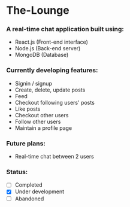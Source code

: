 # The-Lounge

### A real-time chat application built using:

- React.js (Front-end interface)
- Node.js (Back-end server)
- MongoDB (Database)

### Currently developing features:

- Signin / signup
- Create, delete, update posts
- Feed
- Checkout following users' posts
- Like posts
- Checkout other users
- Follow other users
- Maintain a profile page

### Future plans:

- Real-time chat between 2 users

### Status:
- [ ] Completed
- [x] Under development
- [ ] Abandoned
